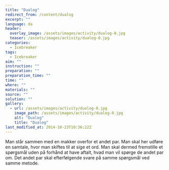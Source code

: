 ```yaml
---
title: "Dualog"
redirect_from: /content/dualog
excerpt: ""
language: da
header:
  overlay_image: /assets/images/activity/dualog-0.jpg
  teaser: /assets/images/activity/dualog-0.jpg
categories: 
  - Icebreaker
tags: 
  - Icebreaker
aim: ""
instruction: ""
preparation: ""
preparation_time: ""
time: ""
where: ""
materials: ""
source: ""
solution: ""
gallery:
  - url: /assets/images/activity/dualog-0.jpg
    image_path: /assets/images/activity/dualog-0.jpg
    alt: "Dualog"
    title: "Dualog"
last_modified_at: 2014-10-23T10:36:22Z
---
```

Man står sammen med en makker overfor et andet par. Man skal her udføre en samtale, hvor man skiftes til at sige et ord. Man skal dermed fremstille et spørgsmål uden på forhånd at have aftalt, hvad man vil spørge de andet par om. Det andet par skal efterfølgende svare på samme spørgsmål ved samme metode.
